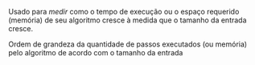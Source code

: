 
Usado para *medir* como o tempo de execução ou o espaço requerido (memória) de seu algoritmo cresce à medida que o tamanho da entrada cresce.

Ordem de grandeza da quantidade de passos executados (ou memória) pelo algoritmo de acordo com o tamanho da entrada

